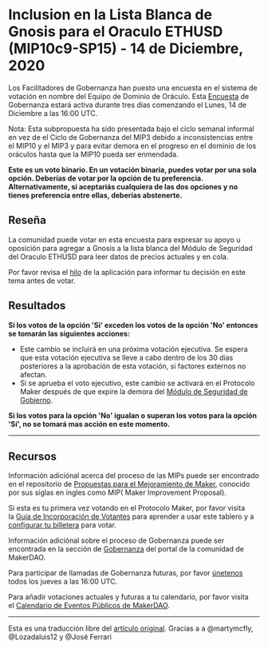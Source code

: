 # Inclusion en la Lista Blanca de **Gnosis para el Oraculo ETHUSD (MIP10c9-SP15) - 14 de Diciembre, 2020**

Los Facilitadores de Gobernanza han puesto una encuesta en el sistema de votación en nombre del Equipo de Dominio de Oráculo. Esta [Encuesta](https://community-development.makerdao.com/en/learn/governance/on-chain-gov/) de Gobernanza estará activa durante tres días comenzando el Lunes, 14 de Diciembre a las 16:00 UTC.

Nota: Esta subpropuesta ha sido presentada bajo el ciclo semanal informal en vez de el Ciclo de Gobernanza del MIP3 debido a inconsistencias entre el MIP10 y el MIP3 y para evitar demora en el progreso en el dominio de los oráculos hasta que la MIP10 pueda ser enmendada. 

**Este es un voto binario. En un votación binaria, puedes votar por una sola opción. Deberías de votar por la opción de tu preferencia. Alternativamente, si aceptariás cualquiera de las dos opciones y no tienes preferencia entre ellas, deberías abstenerte.**

## **Reseña**

La comunidad puede votar en esta encuesta para expresar su apoyo u oposición para agregar a Gnosis a la lista blanca del Módulo de Seguridad del Oraculo ETHUSD para leer datos de precios actuales y en cola.

Por favor revisa el [hilo](https://forum.makerdao.com/t/mip10c9-sp15-whitelist-gnosis-maker-adapter-contract-on-eth-usd-oracle/5359) de la aplicación para informar tu decisión en este tema antes de votar.

## Resultados

**Si los votos de la opción 'Si' exceden los votos de la opción 'No' entonces se tomarán las siguientes acciones:**

- Este cambio se incluirá en una próxima votación ejecutiva. Se espera que esta votación ejecutiva se lleve a cabo dentro de los 30 días posteriores a la aprobación de esta votación, si factores externos no afectan.
- Si se aprueba el voto ejecutivo, este cambio se activará en el Protocolo Maker después de que expire la demora del [Módulo de Seguridad de Gobierno](https://forum.makerdao.com/tag/govsec-module).

**Si los votos para la opción 'No' igualan o superan los votos para la opción 'Sí', no se tomará mas acción en este momento.**

---

## **Recursos**

Información adiciónal acerca del proceso de las MIPs puede ser encontrado en el repositorio de [Propuestas para el Mejoramiento de Maker](https://www.notion.so/Inclusion-en-la-Lista-Blanca-de-Gnosis-para-el-Or-culo-ETHUSD-MIP10c9-SP15-14-de-Diciembre-2020-c7edff65a8534b5889a4377ca67ff72f), conocido por sus siglas en ingles como MIP( Maker Improvement Proposal).

Si esta es tu primera vez votando en el Protocolo Maker, por favor visita la [Guía de Incorporación de Votantes](https://community-development.makerdao.com/onboarding/voter-onboarding) para aprender a usar este tablero y a [configurar tu billetera](https://community-development.makerdao.com/en/learn/governance/voting-setup/) para votar.

Información adiciónal sobre el proceso de Gobernanza puede ser encontrada en la sección de [Gobernanza](https://community-development.makerdao.com/en/learn/governance) del portal de la comunidad de MakerDAO.

Para participar de llamadas de Gobernanza futuras, por favor [únetenos](https://community-development.makerdao.com/governance/governance-and-risk-meetings) todos los jueves a las 16:00 UTC.

Para añadir votaciones actuales y futuras a tu calendario, por favor visita el [Calendario de Eventos Públicos de MakerDAO](https://calendar.google.com/calendar/embed?src=makerdao.com_3efhm2ghipksegl009ktniomdk%40group.calendar.google.com&ctz=America%2FLos_Angeles).

---

Esta es una traducción libre del [artículo original](https://github.com/makerdao/community/blob/master/governance/polls/MIP10c9-SP15%20-%20Whitelist%20Gnosis%20on%20ETHUSD%20Oracle%20-%20December%2014,%202020.md). Gracias a a @martymcfly, @Lozadaluis12 y @José Ferrari